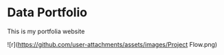 # Data Portfolio


This is my portfolia website


![r](https://github.com/user-attachments/assets/images/Project Flow.png)

